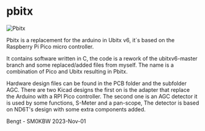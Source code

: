 # pbitx
![Pbitx](docs/media/panoranama.JPG)

Pbitx is a replacement for the arduino in Ubitx v6, it´s based on the Raspberry Pi Pico micro controller.

It contains software written in C, the code is a rework of the ubitxv6-master branch and some replaced/added files from myself.
The name is a combination of Pico and Ubitx resulting in Pbitx.  

Hardware design files can be found in the PCB folder and the subfolder AGC.
There are two Kicad designs the first on is the adapter that replace the Arduino with a RPI Pico controller. The second one is an
AGC detector it is used by some functions, S-Meter and a pan-scope, The detector is based on ND6T's design with some extra components added.

Bengt - SM0KBW 	2023-Nov-01 






